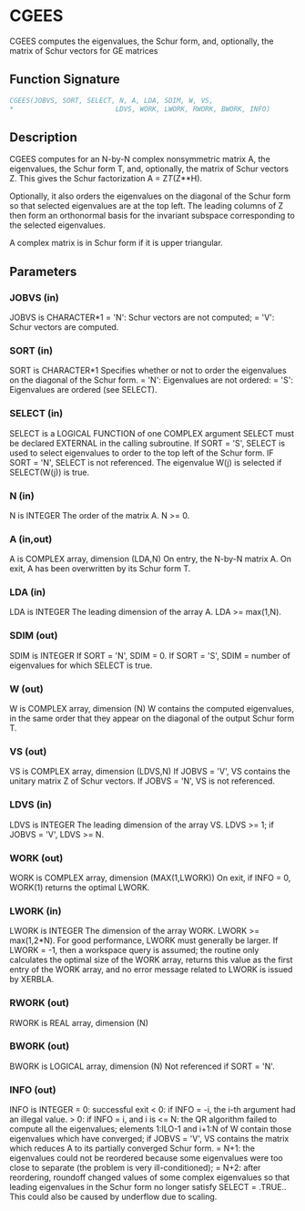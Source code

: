 # CGEES

CGEES computes the eigenvalues, the Schur form, and, optionally, the matrix of Schur vectors for GE matrices

## Function Signature

```fortran
CGEES(JOBVS, SORT, SELECT, N, A, LDA, SDIM, W, VS,
*                         LDVS, WORK, LWORK, RWORK, BWORK, INFO)
```

## Description


 CGEES computes for an N-by-N complex nonsymmetric matrix A, the
 eigenvalues, the Schur form T, and, optionally, the matrix of Schur
 vectors Z.  This gives the Schur factorization A = Z*T*(Z**H).

 Optionally, it also orders the eigenvalues on the diagonal of the
 Schur form so that selected eigenvalues are at the top left.
 The leading columns of Z then form an orthonormal basis for the
 invariant subspace corresponding to the selected eigenvalues.

 A complex matrix is in Schur form if it is upper triangular.

## Parameters

### JOBVS (in)

JOBVS is CHARACTER*1 = 'N': Schur vectors are not computed; = 'V': Schur vectors are computed.

### SORT (in)

SORT is CHARACTER*1 Specifies whether or not to order the eigenvalues on the diagonal of the Schur form. = 'N': Eigenvalues are not ordered: = 'S': Eigenvalues are ordered (see SELECT).

### SELECT (in)

SELECT is a LOGICAL FUNCTION of one COMPLEX argument SELECT must be declared EXTERNAL in the calling subroutine. If SORT = 'S', SELECT is used to select eigenvalues to order to the top left of the Schur form. IF SORT = 'N', SELECT is not referenced. The eigenvalue W(j) is selected if SELECT(W(j)) is true.

### N (in)

N is INTEGER The order of the matrix A. N >= 0.

### A (in,out)

A is COMPLEX array, dimension (LDA,N) On entry, the N-by-N matrix A. On exit, A has been overwritten by its Schur form T.

### LDA (in)

LDA is INTEGER The leading dimension of the array A. LDA >= max(1,N).

### SDIM (out)

SDIM is INTEGER If SORT = 'N', SDIM = 0. If SORT = 'S', SDIM = number of eigenvalues for which SELECT is true.

### W (out)

W is COMPLEX array, dimension (N) W contains the computed eigenvalues, in the same order that they appear on the diagonal of the output Schur form T.

### VS (out)

VS is COMPLEX array, dimension (LDVS,N) If JOBVS = 'V', VS contains the unitary matrix Z of Schur vectors. If JOBVS = 'N', VS is not referenced.

### LDVS (in)

LDVS is INTEGER The leading dimension of the array VS. LDVS >= 1; if JOBVS = 'V', LDVS >= N.

### WORK (out)

WORK is COMPLEX array, dimension (MAX(1,LWORK)) On exit, if INFO = 0, WORK(1) returns the optimal LWORK.

### LWORK (in)

LWORK is INTEGER The dimension of the array WORK. LWORK >= max(1,2*N). For good performance, LWORK must generally be larger. If LWORK = -1, then a workspace query is assumed; the routine only calculates the optimal size of the WORK array, returns this value as the first entry of the WORK array, and no error message related to LWORK is issued by XERBLA.

### RWORK (out)

RWORK is REAL array, dimension (N)

### BWORK (out)

BWORK is LOGICAL array, dimension (N) Not referenced if SORT = 'N'.

### INFO (out)

INFO is INTEGER = 0: successful exit < 0: if INFO = -i, the i-th argument had an illegal value. > 0: if INFO = i, and i is <= N: the QR algorithm failed to compute all the eigenvalues; elements 1:ILO-1 and i+1:N of W contain those eigenvalues which have converged; if JOBVS = 'V', VS contains the matrix which reduces A to its partially converged Schur form. = N+1: the eigenvalues could not be reordered because some eigenvalues were too close to separate (the problem is very ill-conditioned); = N+2: after reordering, roundoff changed values of some complex eigenvalues so that leading eigenvalues in the Schur form no longer satisfy SELECT = .TRUE.. This could also be caused by underflow due to scaling.

